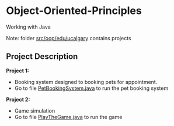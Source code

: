 # Object-Oriented-Principles
Working with Java

Note: folder [src/oop/edu/ucalgary](./src/oop/edu/ucalgary) contains projects

## Project Description
**Project 1:** 
- Booking system designed to booking pets for appointment.
- Go to file [PetBookingSystem.java](./src/oop/edu/ucalgary/project1/PetBookingSystem.java) to run the pet booking system

**Project 2:**
- Game simulation
- Go to file [PlayTheGame.java](./src/oop/edu/ucalgary/project2/PlayTheGame.java) to run the game
